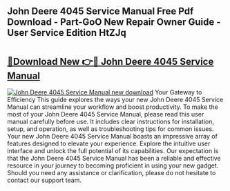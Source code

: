 ## John Deere 4045 Service Manual Free Pdf Download - Part-GoO New Repair Owner Guide - User Service Edition HtZJq

# <h2><a href="http://bc2024.oget.top/?id=John+Deere+4045+Service+Manual">🔗Download New 👉🔴 John Deere 4045 Service Manual</a></h2>

[![John Deere 4045 Service Manual new download](https://i.imgur.com/5g1atiW.png)](http://bc2024.oget.top/?id=John+Deere+4045+Service+Manual)
Your Gateway to Efficiency This guide explores the ways your new John Deere 4045 Service Manual can streamline your workflow and boost productivity. To make the most of your John Deere 4045 Service Manual, please read this user manual carefully before use. It includes clear instructions for installation, setup, and operation, as well as troubleshooting tips for common issues. Your new John Deere 4045 Service Manual boasts an impressive array of features designed to elevate your experience. Explore the intuitive user interface and unlock the full potential of its capabilities. Our expectation is that the John Deere 4045 Service Manual has been a reliable and effective resource in your journey to becoming proficient in using your new gadget. Should you need any assistance or clarification, please do not hesitate to contact our support team.
